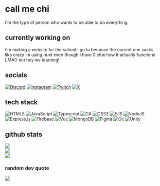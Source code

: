 # call me chi
i'm the type of person who wants to be able to do everything

## currently working on
i'm making a website for the school i go to because the current one sucks like crazy
im using nuxt even though i have 0 clue how it actually functions LMAO but hey we learning!

## socials
[![Discord](https://img.shields.io/badge/Discord-%237289DA.svg?logo=discord&logoColor=white)](https://discord.gg/https://discord.com/users/798271665313546293) [![Instagram](https://img.shields.io/badge/Instagram-%23E4405F.svg?logo=Instagram&logoColor=white)](https://instagram.com/chixirra) [![Twitch](https://img.shields.io/badge/Twitch-%239146FF.svg?logo=Twitch&logoColor=white)](https://twitch.tv/chixirra) [![X](https://img.shields.io/badge/X-black.svg?logo=X&logoColor=white)](https://x.com/chixirra)  

## tech stack
![HTML5](https://img.shields.io/badge/html5-%23E34F26.svg?style=for-the-badge&logo=html5&logoColor=white) ![JavaScript](https://img.shields.io/badge/javascript-%23323330.svg?style=for-the-badge&logo=javascript&logoColor=%23F7DF1E) ![Typescript](https://img.shields.io/badge/typescript-%23323330.svg?style=for-the-badge&logo=typescript&logoColor=%233178C6) ![C#](https://img.shields.io/badge/c%23-%23239120.svg?style=for-the-badge&logo=csharp&logoColor=white) ![CSS3](https://img.shields.io/badge/css3-%231572B6.svg?style=for-the-badge&logo=css3&logoColor=white) ![EJS](https://img.shields.io/badge/ejs-%23B4CA65.svg?style=for-the-badge&logo=ejs&logoColor=black) ![NodeJS](https://img.shields.io/badge/node.js-6DA55F?style=for-the-badge&logo=node.js&logoColor=white) ![Express.js](https://img.shields.io/badge/express.js-%23404d59.svg?style=for-the-badge&logo=express&logoColor=%2361DAFB) ![Firebase](https://img.shields.io/badge/firebase-a08021?style=for-the-badge&logo=firebase&logoColor=ffcd34) ![Vue](https://img.shields.io/badge/Vue-6DA55F?style=for-the-badge&logo=vuedotjs&logoColor=white) ![MongoDB](https://img.shields.io/badge/MongoDB-%234ea94b.svg?style=for-the-badge&logo=mongodb&logoColor=white) ![Figma](https://img.shields.io/badge/figma-%23F24E1E.svg?style=for-the-badge&logo=figma&logoColor=white) ![Git](https://img.shields.io/badge/git-%23F05033.svg?style=for-the-badge&logo=git&logoColor=white) ![Unity](https://img.shields.io/badge/unity-%23000000.svg?style=for-the-badge&logo=unity&logoColor=white)
## github stats
![](https://github-readme-stats.vercel.app/api?username=chixirra&theme=dark&hide_border=true&include_all_commits=true&count_private=true)<br/>
![](https://github-readme-streak-stats.herokuapp.com/?user=chixirra&theme=dark&hide_border=true)<br/>
![](https://github-readme-stats.vercel.app/api/top-langs/?username=chixirra&theme=dark&hide_border=true&include_all_commits=true&count_private=true&layout=compact)

### random dev quote
![](https://quotes-github-readme.vercel.app/api?type=horizontal&theme=dark)

